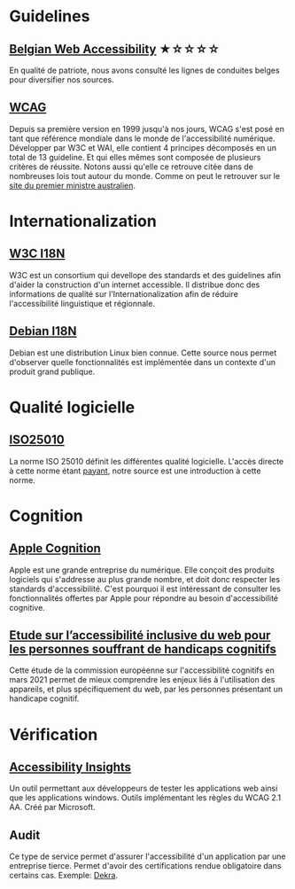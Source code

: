 # Guidelines
## [Belgian Web Accessibility](https://accessibility.belgium.be/fr/crit%C3%A8res) ★☆☆☆☆
En qualité de patriote, nous avons consulté les lignes de conduites belges pour diversifier nos sources.
## [WCAG](https://www.w3.org/WAI/standards-guidelines/wcag/fr)
Depuis sa première version en 1999 jusqu'à nos jours, WCAG s'est posé en tant que référence mondiale dans le monde de l'accessibilité numérique. Développer par W3C et WAI, elle contient 4 principes décomposés en un total de 13 guideline. Et qui elles mêmes sont composée de plusieurs critères de réussite.
Notons aussi qu'elle ce retrouve citée dans de nombreuses lois tout autour du monde. Comme on peut le retrouver sur le [site du premier ministre australien](https://www.pm.gov.au/accessibility).
# Internationalization
## [W3C I18N](https://www.w3.org/International/i18n-drafts/nav/about)
W3C est un consortium qui devellope des standards et des guidelines afin d'aider la construction d'un internet accessible. Il distribue donc des informations de qualité sur l'Internationalization afin de réduire l'accessibilité linguistique et régionnale.
## [Debian I18N](https://wiki.debian.org/I18n)
Debian est une distribution Linux bien connue. Cette source nous permet d'observer quelle fonctionnalités est implémentée dans un contexte d'un produit grand publique.
# Qualité logicielle
## [ISO25010](https://www.perforce.com/blog/qac/what-is-iso-25010)
La norme ISO 25010 définit les différentes qualité logicielle. L'accès directe à cette norme étant [payant](https://www.iso.org/standard/78175.html), notre source est une introduction à cette norme.
# Cognition
## [Apple Cognition](https://www.apple.com/fr/accessibility/cognitive/)
Apple est une grande entreprise du numérique. Elle conçoit des produits logiciels qui s'addresse au plus grande nombre, et doit donc respecter les standards d'accessibilité. C'est pourquoi il est intéressant de consulter les fonctionnalités offertes par Apple pour répondre au besoin d'accessibilité cognitive.
## [Etude sur l’accessibilité inclusive du web pour les personnes souffrant de handicaps cognitifs](https://digital-strategy.ec.europa.eu/fr/library/commission-publishes-study-inclusive-web-accessibility-persons-cognitive-disabilities)
Cette étude de la commission européenne sur l'accessibilité cognitifs en mars 2021 permet de mieux comprendre les enjeux liés à l'utilisation des appareils, et plus spécifiquement du web, par les personnes présentant un handicape cognitif.
# Vérification
## [Accessibility Insights](https://accessibilityinsights.io/)
Un outil permettant aux développeurs de tester les applications web ainsi que les applications windows. Outils implémentant les règles du WCAG 2.1 AA. Créé par Microsoft.
## Audit
Ce type de service permet d'assurer l'accessibilité d'un application par une entreprise tierce. Permet d'avoir des certifications rendue obligatoire dans certains cas. Exemple: [Dekra](https://www.dekra-certification.fr/certification-de-services/audit-d-evaluation-de-conformite-d-accessibilite-numerique-rgaa.html#:~:text=DEKRA%20Certification%20est%20un%20des,stores%20d%27applications%20%C3%A9valu%C3%A9es%20et).